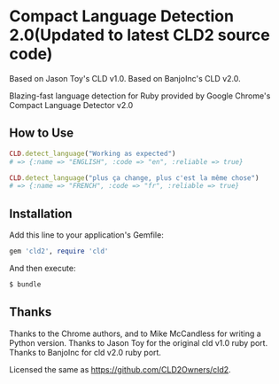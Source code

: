 # Compact Language Detection 2.0(Updated to latest CLD2 source code)

Based on Jason Toy's CLD v1.0.
Based on BanjoInc's CLD v2.0.

Blazing-fast language detection for Ruby provided by Google Chrome's Compact Language Detector v2.0

## How to Use

```ruby
CLD.detect_language("Working as expected")
# => {:name => "ENGLISH", :code => "en", :reliable => true}

CLD.detect_language("plus ça change, plus c'est la même chose")
# => {:name => "FRENCH", :code => "fr", :reliable => true}
```

## Installation

Add this line to your application's Gemfile:

```ruby
gem 'cld2', require 'cld'
```

And then execute:

```sh
$ bundle
```

## Thanks

Thanks to the Chrome authors, and to Mike McCandless for writing a Python version.
Thanks to Jason Toy for the original cld v1.0 ruby port.
Thanks to BanjoInc for cld v2.0 ruby port.

Licensed the same as https://github.com/CLD2Owners/cld2.
